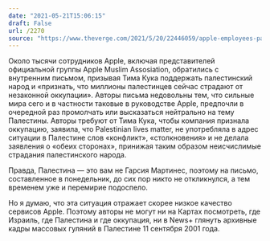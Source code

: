 ```yaml
---
date: "2021-05-21T15:06:15"
draft: False
url: /2270
source: "https://www.theverge.com/2021/5/20/22446059/apple-employees-palestinians-support-internal-letter-tim-cook"
---
```


Около тысячи сотрудников Apple, включая представителей официальной группы Apple Muslim Assosiation, обратились с внутренним письмом, призывая Тима Кука поддержать палестинский народ и «признать, что миллионы палестинцев сейчас страдают от незаконной оккупации». Авторы письма недовольны тем, что сильные мира сего и в частности таковые в руководстве Apple, предпочли в очередной раз промолчать или высказаться нейтрально на тему Палестины. Авторы требуют от Тима Кука, чтобы компания признала оккупацию, заявила, что Palestinian lives matter, не употребляла в адрес ситуации в Палестине слов «конфликт», «столкновения» и не делала заявления о «обеих сторонах», принижая таким образом неисчислимые страдания палестинского народа.

Правда, Палестина — это вам не Гарсия Мартинес, поэтому на письмо, составленное в понедельник, до сих пор никто не откликнулся, а тем временем уже и перемирие подоспело.

Но я думаю, что эта ситуация отражает скорее низкое качество сервисов Apple. Поэтому авторы не могут ни на Картах посмотреть, где Израиль, где Палестина и где оккупация, ни в News+ глянуть архивные кадры массовых гуляний в Палестине 11 сентября 2001 года.
